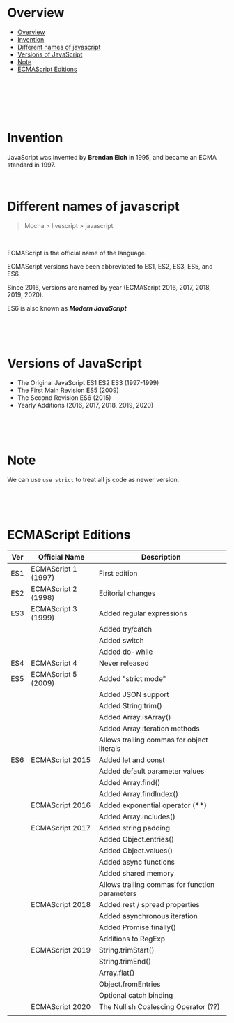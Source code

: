 # Overview

- [Overview](#overview)
- [Invention](#invention)
- [Different names of javascript](#different-names-of-javascript)
- [Versions of JavaScript](#versions-of-javascript)
- [Note](#note)
- [ECMAScript Editions](#ecmascript-editions)

&nbsp;

&nbsp;

&nbsp;

# Invention

JavaScript was invented by **Brendan Eich** in 1995, and became an ECMA standard in 1997.

&nbsp;

# Different names of javascript

> Mocha > livescript > javascript

&nbsp;

ECMAScript is the official name of the language.

ECMAScript versions have been abbreviated to ES1, ES2, ES3, ES5, and ES6.

Since 2016, versions are named by year (ECMAScript 2016, 2017, 2018, 2019, 2020).

ES6 is also known as **_Modern JavaScript_**

&nbsp;

&nbsp;

# Versions of JavaScript

- The Original JavaScript ES1 ES2 ES3 (1997-1999)
- The First Main Revision ES5 (2009)
- The Second Revision ES6 (2015)
- Yearly Additions (2016, 2017, 2018, 2019, 2020)

&nbsp;

&nbsp;

# Note

We can use `use strict` to treat all js code as newer version.

&nbsp;

&nbsp;

# ECMAScript Editions

| Ver | Official Name       | Description                                    |
| --- | ------------------- | ---------------------------------------------- |
| ES1 | ECMAScript 1 (1997) | First edition                                  |
| ES2 | ECMAScript 2 (1998) | Editorial changes                              |
| ES3 | ECMAScript 3 (1999) | Added regular expressions                      |
|     |                     | Added try/catch                                |
|     |                     | Added switch                                   |
|     |                     | Added do-while                                 |
| ES4 | ECMAScript 4        | Never released                                 |
| ES5 | ECMAScript 5 (2009) | Added "strict mode"                            |
|     |                     | Added JSON support                             |
|     |                     | Added String.trim()                            |
|     |                     | Added Array.isArray()                          |
|     |                     | Added Array iteration methods                  |
|     |                     | Allows trailing commas for object literals     |
| ES6 | ECMAScript 2015     | Added let and const                            |
|     |                     | Added default parameter values                 |
|     |                     | Added Array.find()                             |
|     |                     | Added Array.findIndex()                        |
|     | ECMAScript 2016     | Added exponential operator (\*\*)              |
|     |                     | Added Array.includes()                         |
|     | ECMAScript 2017     | Added string padding                           |
|     |                     | Added Object.entries()                         |
|     |                     | Added Object.values()                          |
|     |                     | Added async functions                          |
|     |                     | Added shared memory                            |
|     |                     | Allows trailing commas for function parameters |
|     | ECMAScript 2018     | Added rest / spread properties                 |
|     |                     | Added asynchronous iteration                   |
|     |                     | Added Promise.finally()                        |
|     |                     | Additions to RegExp                            |
|     | ECMAScript 2019     | String.trimStart()                             |
|     |                     | String.trimEnd()                               |
|     |                     | Array.flat()                                   |
|     |                     | Object.fromEntries                             |
|     |                     | Optional catch binding                         |
|     | ECMAScript 2020     | The Nullish Coalescing Operator (??)           |
|     |                     |                                                |

&nbsp;
&nbsp;
&nbsp;
